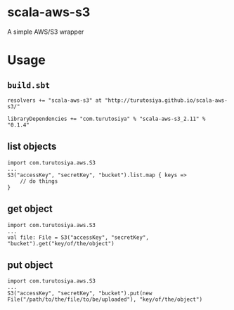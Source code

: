 # scala-aws-s3

A simple AWS/S3 wrapper

# Usage

## `build.sbt`

    resolvers += "scala-aws-s3" at "http://turutosiya.github.io/scala-aws-s3/"

    libraryDependencies += "com.turutosiya" % "scala-aws-s3_2.11" % "0.1.4"

## list objects

    import com.turutosiya.aws.S3
    ...
    S3("accessKey", "secretKey", "bucket").list.map { keys =>
        // do things
    }

## get object

    import com.turutosiya.aws.S3
    ...
    val file: File = S3("accessKey", "secretKey", "bucket").get("key/of/the/object")

## put object

    import com.turutosiya.aws.S3
    ...
    S3("accessKey", "secretKey", "bucket").put(new File("/path/to/the/file/to/be/uploaded"), "key/of/the/object")
